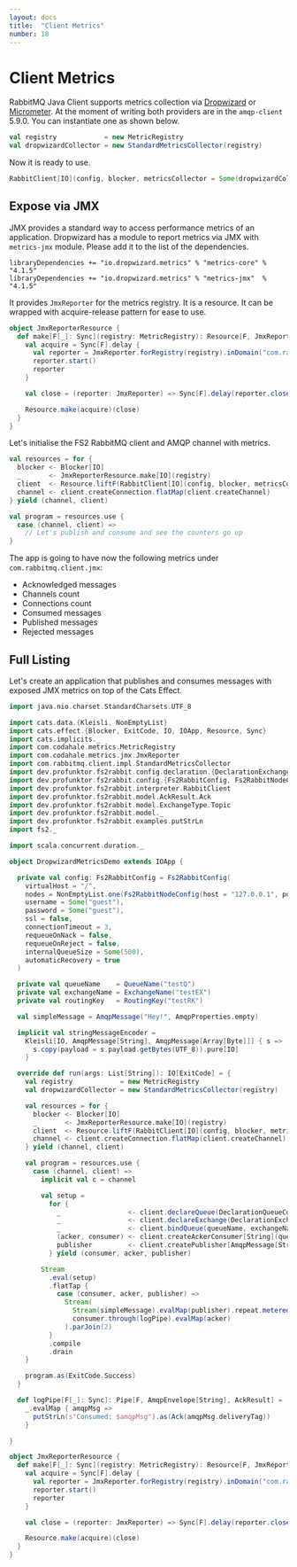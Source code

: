 ```yaml
---
layout: docs
title:  "Client Metrics"
number: 18
---
```


# Client Metrics

RabbitMQ Java Client supports metrics collection via [Dropwizard](https://www.rabbitmq.com/blog/2016/11/30/metrics-support-in-rabbitmq-java-client-4-0/) or [Micrometer](https://www.rabbitmq.com/blog/2018/04/10/rabbitmq-java-client-metrics-with-micrometer-and-datadog/).
At the moment of writing both providers are in the `amqp-client` 5.9.0. You can instantiate one as shown below.

```scala
val registry            = new MetricRegistry
val dropwizardCollector = new StandardMetricsCollector(registry)
``` 

Now it is ready to use.

```scala
RabbitClient[IO](config, blocker, metricsCollector = Some(dropwizardCollector))
```

## Expose via JMX

JMX provides a standard way to access performance metrics of an application. Dropwizard has a module to report metrics
via JMX with `metrics-jmx` module. Please add it to the list of the dependencies. 

```
libraryDependencies += "io.dropwizard.metrics" % "metrics-core" % "4.1.5"
libraryDependencies += "io.dropwizard.metrics" % "metrics-jmx"  % "4.1.5"
```

It provides `JmxReporter` for the metrics registry. It is a resource. It can be wrapped with acquire-release pattern for
ease to use. 

```scala
object JmxReporterResource {
  def make[F[_]: Sync](registry: MetricRegistry): Resource[F, JmxReporter] = {
    val acquire = Sync[F].delay {
      val reporter = JmxReporter.forRegistry(registry).inDomain("com.rabbitmq.client.jmx").build
      reporter.start()
      reporter
    }

    val close = (reporter: JmxReporter) => Sync[F].delay(reporter.close()).void

    Resource.make(acquire)(close)
  }
}
```

Let's initialise the FS2 RabbitMQ client and AMQP channel with metrics.

```scala
val resources = for {
  blocker <- Blocker[IO]
  _       <- JmxReporterResource.make[IO](registry)
  client  <- Resource.liftF(RabbitClient[IO](config, blocker, metricsCollector = Some(dropwizardCollector)))
  channel <- client.createConnection.flatMap(client.createChannel)
} yield (channel, client)

val program = resources.use {
  case (channel, client) =>
    // Let's publish and consume and see the counters go up
}
```

The app is going to have now the following metrics under `com.rabbitmq.client.jmx`:
* Acknowledged messages
* Channels count
* Connections count
* Consumed messages
* Published messages
* Rejected messages

## Full Listing

Let's create an application that publishes and consumes messages with exposed JMX metrics on top of the Cats Effect.

```scala mdoc:silent
import java.nio.charset.StandardCharsets.UTF_8

import cats.data.{Kleisli, NonEmptyList}
import cats.effect.{Blocker, ExitCode, IO, IOApp, Resource, Sync}
import cats.implicits._
import com.codahale.metrics.MetricRegistry
import com.codahale.metrics.jmx.JmxReporter
import com.rabbitmq.client.impl.StandardMetricsCollector
import dev.profunktor.fs2rabbit.config.declaration.{DeclarationExchangeConfig, DeclarationQueueConfig}
import dev.profunktor.fs2rabbit.config.{Fs2RabbitConfig, Fs2RabbitNodeConfig}
import dev.profunktor.fs2rabbit.interpreter.RabbitClient
import dev.profunktor.fs2rabbit.model.AckResult.Ack
import dev.profunktor.fs2rabbit.model.ExchangeType.Topic
import dev.profunktor.fs2rabbit.model._
import dev.profunktor.fs2rabbit.examples.putStrLn
import fs2._

import scala.concurrent.duration._

object DropwizardMetricsDemo extends IOApp {

  private val config: Fs2RabbitConfig = Fs2RabbitConfig(
    virtualHost = "/",
    nodes = NonEmptyList.one(Fs2RabbitNodeConfig(host = "127.0.0.1", port = 5672)),
    username = Some("guest"),
    password = Some("guest"),
    ssl = false,
    connectionTimeout = 3,
    requeueOnNack = false,
    requeueOnReject = false,
    internalQueueSize = Some(500),
    automaticRecovery = true
  )

  private val queueName    = QueueName("testQ")
  private val exchangeName = ExchangeName("testEX")
  private val routingKey   = RoutingKey("testRK")

  val simpleMessage = AmqpMessage("Hey!", AmqpProperties.empty)

  implicit val stringMessageEncoder =
    Kleisli[IO, AmqpMessage[String], AmqpMessage[Array[Byte]]] { s =>
      s.copy(payload = s.payload.getBytes(UTF_8)).pure[IO]
    }

  override def run(args: List[String]): IO[ExitCode] = {
    val registry            = new MetricRegistry
    val dropwizardCollector = new StandardMetricsCollector(registry)

    val resources = for {
      blocker <- Blocker[IO]
      _       <- JmxReporterResource.make[IO](registry)
      client  <- Resource.liftF(RabbitClient[IO](config, blocker, metricsCollector = Some(dropwizardCollector)))
      channel <- client.createConnection.flatMap(client.createChannel)
    } yield (channel, client)

    val program = resources.use {
      case (channel, client) =>
        implicit val c = channel

        val setup =
          for {
            _                 <- client.declareQueue(DeclarationQueueConfig.default(queueName))
            _                 <- client.declareExchange(DeclarationExchangeConfig.default(exchangeName, Topic))
            _                 <- client.bindQueue(queueName, exchangeName, routingKey)
            (acker, consumer) <- client.createAckerConsumer[String](queueName)
            publisher         <- client.createPublisher[AmqpMessage[String]](exchangeName, routingKey)
          } yield (consumer, acker, publisher)

        Stream
          .eval(setup)
          .flatTap {
            case (consumer, acker, publisher) =>
              Stream(
                Stream(simpleMessage).evalMap(publisher).repeat.metered(1.second),
                consumer.through(logPipe).evalMap(acker)
              ).parJoin(2)
          }
          .compile
          .drain
    }

    program.as(ExitCode.Success)
  }

  def logPipe[F[_]: Sync]: Pipe[F, AmqpEnvelope[String], AckResult] =
    _.evalMap { amqpMsg =>
      putStrLn(s"Consumed: $amqpMsg").as(Ack(amqpMsg.deliveryTag))
    }

}

object JmxReporterResource {
  def make[F[_]: Sync](registry: MetricRegistry): Resource[F, JmxReporter] = {
    val acquire = Sync[F].delay {
      val reporter = JmxReporter.forRegistry(registry).inDomain("com.rabbitmq.client.jmx").build
      reporter.start()
      reporter
    }

    val close = (reporter: JmxReporter) => Sync[F].delay(reporter.close()).void

    Resource.make(acquire)(close)
  }
}
```
